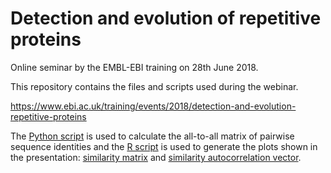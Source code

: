 # Detection and evolution of repetitive proteins

Online seminar by the EMBL-EBI training on 28th June 2018.

This repository contains the files and scripts used during the webinar.

https://www.ebi.ac.uk/training/events/2018/detection-and-evolution-repetitive-proteins

The [Python script](msa_to_matrix.py) is used to calculate the all-to-all matrix of pairwise sequence identities and the [R script](dup_pattern_plots.R) is used to generate the plots shown in the presentation: [similarity matrix](A0A087WZJ2_dup-pattern.pdf) and [similarity autocorrelation vector](A0A087WZJ2_atocorrelation.pdf).
